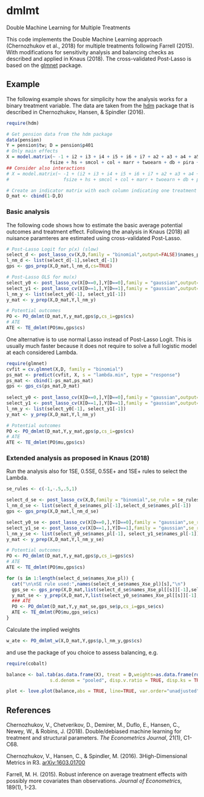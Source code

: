 # dmlmt
Double Machine Learning for Multiple Treatments

This code implements the Double Machine Learning approach (Chernozhukov et al., 2018) 
for multiple treatments following Farrell (2015). 
With modifications for sensitivity analysis and balancing checks as described and applied in Knaus (2018). 
The cross-validated Post-Lasso is based on the [glmnet](https://github.com/cran/glmnet) package.

## Example

The following example shows for simplicity how the analysis works for a binary treatment variable. 
The data are taken from the [hdm](https://github.com/cran/hdm) package that is described in Chernozhukov, Hansen, & Spindler (2016).

```R
require(hdm)

# Get pension data from the hdm package
data(pension)
Y = pension$tw; D = pension$p401
# Only main effects 
X = model.matrix(~ -1 + i2 + i3 + i4 + i5 + i6 + i7 + a2 + a3 + a4 + a5 +
                fsize + hs + smcol + col + marr + twoearn + db + pira + hown, data = pension)
## Consider also interactions
# X = model.matrix(~ -1 + (i2 + i3 + i4 + i5 + i6 + i7 + a2 + a3 + a4 + a5 +
#                    fsize + hs + smcol + col + marr + twoearn + db + pira + hown)^2, data = pension)

# Create an indicator matrix with each column indicating one treatment
D_mat <- cbind(1-D,D)
```

### Basic analysis
The following code shows how to estimate the basic average potential outcomes and treatment effect.
Following the analysis in Knaus (2018) all nuisance paramteres are estimated using cross-validated Post-Lasso.

```R
# Post-Lasso Logit for p(x) (slow)
select_d <- post_lasso_cv(X,D,family = "binomial",output=FALSE)$names_pl  
l_nm_d <- list(select_d[-1],select_d[-1])
gps <- gps_prep(X,D_mat,l_nm_d,cs=TRUE)

# Post-Lasso OLS for mu(x)
select_y0 <- post_lasso_cv(X[D==0,],Y[D==0],family = "gaussian",output=FALSE)$names_pl  
select_y1 <- post_lasso_cv(X[D==1,],Y[D==1],family = "gaussian",output=FALSE)$names_pl  
l_nm_y <- list(select_y0[-1], select_y1[-1])
y_mat <- y_prep(X,D_mat,Y,l_nm_y)

# Potential outcomes
PO <- PO_dmlmt(D_mat,Y,y_mat,gps$p,cs_i=gps$cs)
# ATE
ATE <- TE_dmlmt(PO$mu,gps$cs)
```

One alternative is to use normal Lasso instead of Post-Lasso Logit.
This is usually much faster because it does not require to solve a full logistic model at each considered Lambda.

```R
require(glmnet)
cvfit = cv.glmnet(X,D, family = "binomial")
ps_mat <- predict(cvfit, X, s = "lambda.min", type = "response")
ps_mat <- cbind(1-ps_mat,ps_mat)
gps <- gps_cs(ps_mat,D_mat)
 
select_y0 <- post_lasso_cv(X[D==0,],Y[D==0],family = "gaussian",output=FALSE)$names_pl  
select_y1 <- post_lasso_cv(X[D==1,],Y[D==1],family = "gaussian",output=FALSE)$names_pl  
l_nm_y <- list(select_y0[-1], select_y1[-1])
y_mat <- y_prep(X,D_mat,Y,l_nm_y)

# Potential outcomes
PO <- PO_dmlmt(D_mat,Y,y_mat,gps$p,cs_i=gps$cs)
# ATE
ATE <- TE_dmlmt(PO$mu,gps$cs)
```

### Extended analysis as proposed in Knaus (2018)
Run the analysis also for 1SE, 0.5SE, 0.5SE+ and 1SE+ rules to select the Lambda.

```R
se_rules <- c(-1,-.5,.5,1)

select_d_se <- post_lasso_cv(X,D,family = "binomial",se_rule = se_rules,output=FALSE)
l_nm_d_se <- list(select_d_se$names_pl[-1],select_d_se$names_pl[-1])
gps <- gps_prep(X,D_mat,l_nm_d_se)

select_y0_se <- post_lasso_cv(X[D==0,],Y[D==0],family = "gaussian",se_rule = se_rules,output=FALSE)  
select_y1_se <- post_lasso_cv(X[D==1,],Y[D==1],family = "gaussian",se_rule = se_rules,output=FALSE)  
l_nm_y_se <- list(select_y0_se$names_pl[-1], select_y1_se$names_pl[-1])
y_mat <- y_prep(X,D_mat,Y,l_nm_y_se)

# Potential outcomes
PO <- PO_dmlmt(D_mat,Y,y_mat,gps$p,cs_i=gps$cs)
# ATE
ATE <- TE_dmlmt(PO$mu,gps$cs)

for (s in 1:length(select_d_se$names_Xse_pl)) {
  cat("\n\nSE rule used:",names(select_d_se$names_Xse_pl)[s],"\n")
  gps_se <- gps_prep(X,D_mat,list(select_d_se$names_Xse_pl[[s]][-1],select_d_se$names_Xse_pl[[s]][-1]),print=F)
  y_mat_se <- y_prep(X,D_mat,Y,list(select_y0_se$names_Xse_pl[[s]][-1], select_y1_se$names_Xse_pl[[s]][-1]))
  ### ATE
  PO <- PO_dmlmt(D_mat,Y,y_mat_se,gps_se$p,cs_i=gps_se$cs)
  ATE <- TE_dmlmt(PO$mu,gps_se$cs)
}
```

Calculate the implied weights

```R
w_ate <- PO_dmlmt_w(X,D_mat,Y,gps$p,l_nm_y,gps$cs)
```

and use the package of you choice to assess balancing, e.g.

```R
require(cobalt)

balance <- bal.tab(as.data.frame(X), treat = D,weights=as.data.frame(rowSums(w_ate$w_dml)),method = "weighting",
                s.d.denom = "pooled", disp.v.ratio = TRUE, disp.ks = TRUE, un = TRUE)

plot <- love.plot(balance,abs = TRUE, line=TRUE, var.order="unadjusted")
```


## References

Chernozhukov, V., Chetverikov, D., Demirer, M., Duflo, E., Hansen, C., Newey, W., & Robins, J. (2018). Double/debiased machine learning for treatment and structural parameters. *The Econometrics Journal*, 21(1), C1-C68.

Chernozhukov, V., Hansen, C., & Spindler, M. (2016). 3High-Dimensional Metrics in R3. [arXiv:1603.01700](https://arxiv.org/abs/1603.01700)

Farrell, M. H. (2015). Robust inference on average treatment effects with possibly more covariates than observations. *Journal of Econometrics*, 189(1), 1-23.
